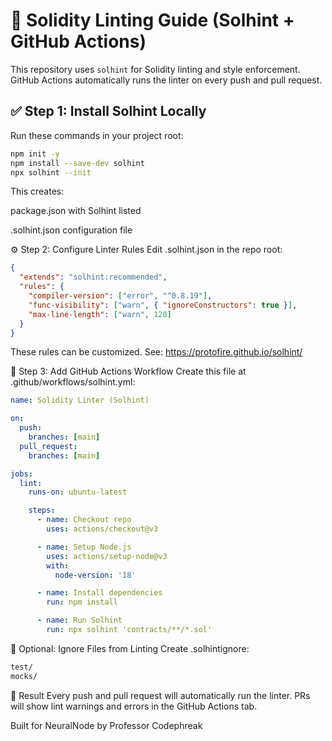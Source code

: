 # 🧼 Solidity Linting Guide (Solhint + GitHub Actions)

This repository uses `solhint` for Solidity linting and style enforcement.  
GitHub Actions automatically runs the linter on every push and pull request.


## ✅ Step 1: Install Solhint Locally

Run these commands in your project root:

```bash
npm init -y
npm install --save-dev solhint
npx solhint --init
```
This creates:

package.json with Solhint listed

.solhint.json configuration file

⚙️ Step 2: Configure Linter Rules
Edit .solhint.json in the repo root:

```json
{
  "extends": "solhint:recommended",
  "rules": {
    "compiler-version": ["error", "^0.8.19"],
    "func-visibility": ["warn", { "ignoreConstructors": true }],
    "max-line-length": ["warn", 120]
  }
}
```
These rules can be customized. See: https://protofire.github.io/solhint/

🧾 Step 3: Add GitHub Actions Workflow
Create this file at .github/workflows/solhint.yml:

```yaml
name: Solidity Linter (Solhint)

on:
  push:
    branches: [main]
  pull_request:
    branches: [main]

jobs:
  lint:
    runs-on: ubuntu-latest

    steps:
      - name: Checkout repo
        uses: actions/checkout@v3

      - name: Setup Node.js
        uses: actions/setup-node@v3
        with:
          node-version: '18'

      - name: Install dependencies
        run: npm install

      - name: Run Solhint
        run: npx solhint 'contracts/**/*.sol'
```
🧪 Optional: Ignore Files from Linting
Create .solhintignore:

```bash
test/
mocks/
```
📣 Result
Every push and pull request will automatically run the linter.
PRs will show lint warnings and errors in the GitHub Actions tab.

Built for NeuralNode by Professor Codephreak
